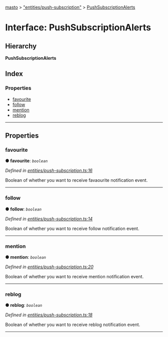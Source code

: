 [masto](../README.md) > ["entities/push-subscription"](../modules/_entities_push_subscription_.md) > [PushSubscriptionAlerts](../interfaces/_entities_push_subscription_.pushsubscriptionalerts.md)

# Interface: PushSubscriptionAlerts

## Hierarchy

**PushSubscriptionAlerts**

## Index

### Properties

* [favourite](_entities_push_subscription_.pushsubscriptionalerts.md#favourite)
* [follow](_entities_push_subscription_.pushsubscriptionalerts.md#follow)
* [mention](_entities_push_subscription_.pushsubscriptionalerts.md#mention)
* [reblog](_entities_push_subscription_.pushsubscriptionalerts.md#reblog)

---

## Properties

<a id="favourite"></a>

###  favourite

**● favourite**: *`boolean`*

*Defined in [entities/push-subscription.ts:16](https://github.com/neet/masto.js/blob/368b200/src/entities/push-subscription.ts#L16)*

Boolean of whether you want to receive favaourite notification event.

___
<a id="follow"></a>

###  follow

**● follow**: *`boolean`*

*Defined in [entities/push-subscription.ts:14](https://github.com/neet/masto.js/blob/368b200/src/entities/push-subscription.ts#L14)*

Boolean of whether you want to receive follow notification event.

___
<a id="mention"></a>

###  mention

**● mention**: *`boolean`*

*Defined in [entities/push-subscription.ts:20](https://github.com/neet/masto.js/blob/368b200/src/entities/push-subscription.ts#L20)*

Boolean of whether you want to receive mention notification event.

___
<a id="reblog"></a>

###  reblog

**● reblog**: *`boolean`*

*Defined in [entities/push-subscription.ts:18](https://github.com/neet/masto.js/blob/368b200/src/entities/push-subscription.ts#L18)*

Boolean of whether you want to receive reblog notification event.

___

